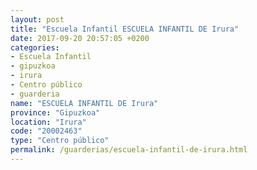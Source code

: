 ```yaml
---
layout: post
title: "Escuela Infantil ESCUELA INFANTIL DE Irura"
date: 2017-09-20 20:57:05 +0200
categories:
- Escuela Infantil
- gipuzkoa
- irura
- Centro público
- guarderia
name: "ESCUELA INFANTIL DE Irura"
province: "Gipuzkoa"
location: "Irura"
code: "20002463"
type: "Centro público"
permalink: /guarderias/escuela-infantil-de-irura.html
---
```

